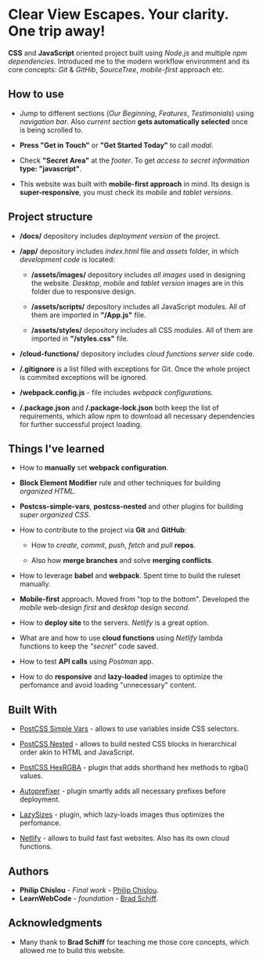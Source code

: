 # Clear View Escapes. Your clarity. One trip away!

**CSS** and **JavaScript** oriented project built using *Node.js* and multiple *npm dependencies*. Introduced me to the modern workflow environment and its core concepts: *Git* & *GitHib*, *SourceTree*, *mobile-first* approach etc.


## How to use

* Jump to different sections (*Our Beginning*, *Features*, *Testimonials*) using *navigation bar*. Also *current section* **gets automatically selected** once is being scrolled to.

* **Press "Get in Touch"** or **"Get Started Today"** to call *modal*.

* Check **"Secret Area"** at the *footer*. To get *access to secret information* **type: "javascript"**.

* This website was built with **mobile-first approach** in mind. Its design is **super-responsive**, you must check its *mobile* and *tablet versions*.

## Project structure

* **/docs/** depository includes *deployment version* of the project. 

* **/app/** depository includes *index.html* file and *assets* folder, in which *development code* is located:

  * **/assets/images/** depository includes *all images* used in designing the website. *Desktop*, *mobile* and *tablet version* images are in this folder due to responsive design. 
  
  * **/assets/scripts/** depository includes all JavaScript modules. All of them are imported in **"/App.js"** file.
   
  * **/assets/styles/** depository includes all CSS modules. All of them are imported in **"/styles.css"** file.
       
* **/cloud-functions/** depository includes *cloud functions server side* code.

* **/.gitignore** is a list filled with exceptions for Git. Once the whole project is commited exceptions will be ignored. 

* **/webpack.config.js** - file includes *webpack configurations*.

* **/.package.json** and **/.package-lock.json** both keep the list of requirements, which allow npm to download all necessary dependencies for further successful project loading. 

## Things I've learned 

* How to **manually** set **webpack configuration**. 

* **Block Element Modifier** rule and other techniques for building *organized HTML*.  

* **Postcss-simple-vars**, **postcss-nested** and other plugins for building *super organized CSS*.

* How to contribute to the project via **Git** and **GitHub**: 

   * How to *create*, *commit*, *push*, *fetch* and *pull* **repos**. 
   
   * Also how **merge branches** and solve **merging conflicts**.

* How to leverage **babel** and **webpack**. Spent time to build the ruleset manually.

* **Mobile-first** approach. Moved from "top to the bottom". Developed the *mobile* web-design *first* and *desktop* design *second*.

* How to **deploy site** to the servers. *Netlify* is a great option.

* What are and how to use **cloud functions** using *Netlify* lambda functions to keep the *"secret"* code saved.

* How to test **API calls** using *Postman* app.

* How to do **responsive** and **lazy-loaded** images to optimize the perfomance and avoid loading "unnecessary" content.

 
 ## Built With

* [PostCSS Simple Vars](https://github.com/postcss/postcss-simple-vars) - allows to use variables inside CSS selectors.

* [PostCSS Nested](https://github.com/postcss/postcss-nested) - allows to build nested CSS blocks in hierarchical order akin to HTML and JavaScript.

* [PostCSS HexRGBA](https://www.npmjs.com/package/postcss-hexrgba) - plugin that adds shorthand hex methods to rgba() values. 

* [Autoprefixer](https://autoprefixer.github.io/) - plugin smartly adds all necessary prefixes before deployment.

* [LazySizes](https://afarkas.github.io/lazysizes/index.html) - plugin, which lazy-loads images thus optimizes the perfomance.

* [Netlify](https://www.netlify.com/) - allows to build fast fast websites. Also has its own cloud functions. 





## Authors

* **Philip Chislou** - *Final work* - [Philip Chislou](https://github.com/h1l1ch).
* **LearnWebCode** - *foundation* - [Brad Schiff](https://github.com/LearnWebCode).


## Acknowledgments

* Many thank to **Brad Schiff** for teaching me those core concepts, which allowed me to build this website.  
